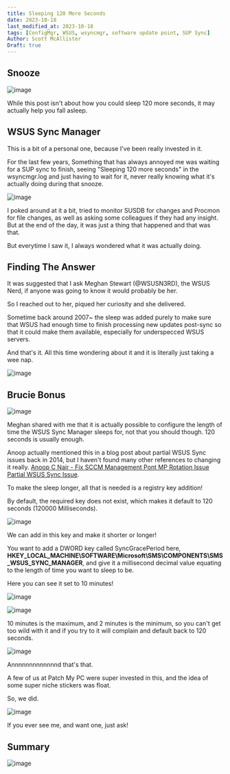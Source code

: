 ```yaml
---
title: Sleeping 120 More Seconds
date: 2023-10-18
last_modified_at: 2023-10-18
tags: [ConfigMgr, WSUS, wsyncmgr, software update point, SUP Sync]
Author: Scott McAllister
Draft: true
---
```


## Snooze

![image](https://github.com/smcallister594/scotscottmca/blob/main/assets/images/Sleeping120MoreSeconds/snooze.gif?raw=true)

While this post isn't about how you could sleep 120 more seconds, it may actually help you fall asleep. 

## WSUS Sync Manager

This is a bit of a personal one, because I've been really invested in it. 

For the last few years, Something that has always annoyed me was waiting for a SUP sync to finish, seeing "Sleeping 120 more seconds" in the wsyncmgr.log and just having to wait for it, never really knowing what it's actually doing during that snooze.

![image](https://github.com/smcallister594/scotscottmca/blob/main/assets/images/Sleeping120MoreSeconds/SyncGracePeriod_Default.png?raw=true)

I poked around at it a bit, tried to monitor SUSDB for changes and Procmon for file changes, as well as asking some colleagues if they had any insight. 
But at the end of the day, it was just a thing that happened and that was that. 

But everytime I saw it, I always wondered what it was actually doing. 

## Finding The Answer

It was suggested that I ask Meghan Stewart (@WSUSN3RD), the WSUS Nerd, if anyone was going to know it would probably be her. 

So I reached out to her, piqued her curiosity and she delivered. 

Sometime back around 2007~ the sleep was added purely to make sure that WSUS had enough time to finish processing new updates post-sync so that it could make them available, especially for underspecced WSUS servers. 

And that's it. All this time wondering about it and it is literally just taking a wee nap. 

![image](https://github.com/smcallister594/scotscottmca/blob/main/assets/images/Sleeping120MoreSeconds/nap.gif?raw=true)

## Brucie Bonus

![image](https://github.com/smcallister594/scotscottmca/blob/main/assets/images/Sleeping120MoreSeconds/surprise.gif?raw=true)

Meghan shared with me that it is actually possible to configure the length of time the WSUS Sync Manager sleeps for, not that you should though. 120 seconds is usually enough. 

Anoop actually mentioned this in a blog post about partial WSUS Sync issues back in 2014, but I haven't found many other references to changing it really. [Anoop C Nair - Fix SCCM Management Pont MP Rotation Issue Partial WSUS Sync Issue](https://www.anoopcnair.com/sccm-mp-rotation-issue-sup-rotation-fix/). 

To make the sleep longer, all that is needed is a registry key addition! 

By default, the required key does not exist, which makes it default to 120 seconds (120000 Milliseconds).

![image](https://github.com/smcallister594/scotscottmca/blob/main/assets/images/Sleeping120MoreSeconds/SyncGracePeriod_Default_Registry.png?raw=true)

We can add in this key and make it shorter or longer! 

You want to add a DWORD key called SyncGracePeriod here, **HKEY_LOCAL_MACHINE\SOFTWARE\Microsoft\SMS\COMPONENTS\SMS_WSUS_SYNC_MANAGER**, and give it a millisecond decimal value equating to the length of time you want to sleep to be. 

Here you can see it set to 10 minutes!

![image](https://github.com/smcallister594/scotscottmca/blob/main/assets/images/Sleeping120MoreSeconds/SyncGracePeriod_10_Minutes_Registry.png?raw=true)

![image](https://github.com/smcallister594/scotscottmca/blob/main/assets/images/Sleeping120MoreSeconds/SyncGracePeriod_10_Minutes_Log.png?raw=true)

10 minutes is the maximum, and 2 minutes is the minimum, so you can't get too wild with it and if you try to it will complain and default back to 120 seconds. 

![image](https://github.com/smcallister594/scotscottmca/blob/main/assets/images/Sleeping120MoreSeconds/SyncGracePeriod_Max.png?raw=true)

Annnnnnnnnnnnnd that's that. 

A few of us at Patch My PC were super invested in this, and the idea of some super niche stickers was float. 

So, we did. 

![image](https://github.com/smcallister594/scotscottmca/blob/main/assets/images/Sleeping120MoreSeconds/Sticker.png?raw=true)

If you ever see me, and want one, just ask! 

## Summary

![image](https://github.com/smcallister594/scotscottmca/blob/main/assets/images/Sleeping120MoreSeconds/sleep.gif?raw=true)
